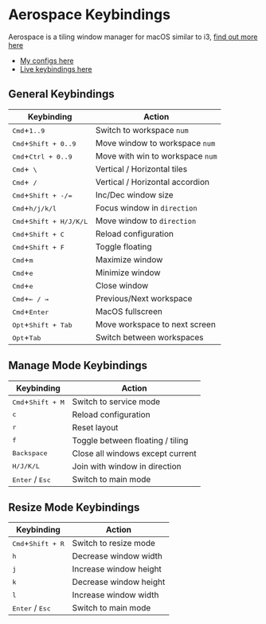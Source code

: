# Aerospace Keybindings

Aerospace is a tiling window manager for macOS similar to i3, [find out more here](https://github.com/nikitabobko/AeroSpace)

- [My configs here](https://github.com/2KAbhishek/mac2k/blob/main/config/aerospace/aerospace.toml)
- [Live keybindings here](https://github.com/2KAbhishek/mac2k/blob/main/docs/aerospace.md)

## General Keybindings

| Keybinding                                  | Action                           |
| ------------------------------------------- | -------------------------------- |
| <kbd>Cmd</kbd>+<kbd>1..9</kbd>              | Switch to workspace `num`        |
| <kbd>Cmd</kbd>+<kbd>Shift + 0..9</kbd>      | Move window to workspace `num`   |
| <kbd>Cmd</kbd>+<kbd>Ctrl + 0..9</kbd>       | Move with win to workspace `num` |
| <kbd>Cmd</kbd>+<kbd> \\ </kbd>              | Vertical / Horizontal tiles      |
| <kbd>Cmd</kbd>+<kbd> / </kbd>               | Vertical / Horizontal accordion  |
| <kbd>Cmd</kbd>+<kbd>Shift + -/=</kbd>       | Inc/Dec window size              |
| <kbd>Cmd</kbd>+<kbd>h/j/k/l</kbd>           | Focus window in `direction`      |
| <kbd>Cmd</kbd>+<kbd>Shift + H/J/K/L</kbd>   | Move window to `direction`       |
| <kbd>Cmd</kbd>+<kbd>Shift + C</kbd>         | Reload configuration             |
| <kbd>Cmd</kbd>+<kbd>Shift + F</kbd>         | Toggle floating                  |
| <kbd>Cmd</kbd>+<kbd>m</kbd>                 | Maximize window                  |
| <kbd>Cmd</kbd>+<kbd>e</kbd>                 | Minimize window                  |
| <kbd>Cmd</kbd>+<kbd>e</kbd>                 | Close window                     |
| <kbd>Cmd</kbd>+<kbd>&#8592; / &#8594;</kbd> | Previous/Next workspace          |
| <kbd>Cmd</kbd>+<kbd>Enter</kbd>             | MacOS fullscreen                 |
| <kbd>Opt</kbd>+<kbd>Shift + Tab</kbd>       | Move workspace to next screen    |
| <kbd>Opt</kbd>+<kbd>Tab</kbd>               | Switch between workspaces        |

## Manage Mode Keybindings

| Keybinding                          | Action                           |
| ----------------------------------- | -------------------------------- |
| <kbd>Cmd</kbd>+<kbd>Shift + M</kbd> | Switch to service mode           |
| <kbd>c</kbd>                        | Reload configuration             |
| <kbd>r</kbd>                        | Reset layout                     |
| <kbd>f</kbd>                        | Toggle between floating / tiling |
| <kbd>Backspace</kbd>                | Close all windows except current |
| <kbd>H/J/K/L</kbd>                  | Join with window in direction    |
| <kbd>Enter</kbd> / <kbd>Esc</kbd>   | Switch to main mode              |

## Resize Mode Keybindings

| Keybinding                          | Action                 |
| ----------------------------------- | ---------------------- |
| <kbd>Cmd</kbd>+<kbd>Shift + R</kbd> | Switch to resize mode  |
| <kbd>h</kbd>                        | Decrease window width  |
| <kbd>j</kbd>                        | Increase window height |
| <kbd>k</kbd>                        | Decrease window height |
| <kbd>l</kbd>                        | Increase window width  |
| <kbd>Enter</kbd> / <kbd>Esc</kbd>   | Switch to main mode    |
